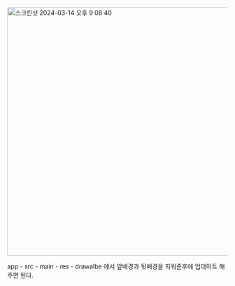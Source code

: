 
<img width="567" alt="스크린샷 2024-03-14 오후 9 08 40" src="https://github.com/giyoungjang/kotlin-study/assets/126555597/a1c53ca2-68d8-4c4b-901a-7c8b347f8dbf">

app - src - main - res - drawalbe 
에서 앞배경과 뒷배경을 지워준후에 업데이트 해주면 된다.



















